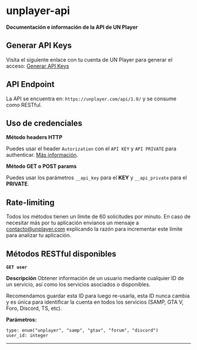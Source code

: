 # unplayer-api

**Documentación e información de la API de UN Player**

## Generar API Keys

Visita el siguiente enlace con tu cuenta de UN Player para generar el acceso: [Generar API Keys](https://unplayer.com/settings/keys)

## API Endpoint

La API se encuentra en: `https://unplayer.com/api/1.0/` y se consume como RESTful.

## Uso de credenciales

**Método headers HTTP**

Puedes usar el header `Autorization` con el `API KEY` y `API PRIVATE` para authenticar. [Más información](https://developer.mozilla.org/en-US/docs/Web/HTTP/Headers/Authorization).

**Método GET o POST params**

Puedes usar los parámetros `__api_key` para el **KEY** y  `__api_private` para el **PRIVATE**.

## Rate-limiting

Todos los métodos tienen un límite de 60 solicitudes por minuto. En caso de necesitar más por tu aplicación envianos un mensaje a contacto@unplayer.com explicando la razón para incrementar este límite para analizar tu aplicación.

## Métodos RESTful disponibles

**`GET user`**

**Descripción**
Obtener información de un usuario mediante cualquier ID de un servicio, así como los servicios asociados o disponibles.

Recomendamos guardar esta ID para luego re-usarla, esta ID nunca cambia y es única para identificar la cuenta en todos los servicios (SAMP, GTA V, Foro, Discord, TS, etc).

**Parámetros:**
```
type: enum("unplayer", "samp", "gtav", "forum", "discord")
user_id: integer
```

***
